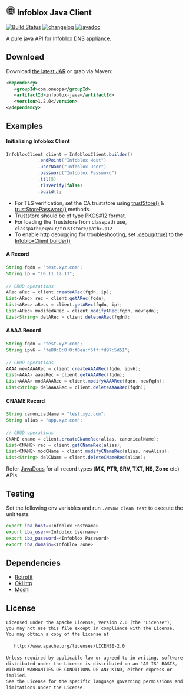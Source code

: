 <img src="docs/images/dns-icon.png" alt="Infoblox" width=25 height=25> Infoblox Java Client
----------
[![Build Status](https://ci.walmart.com/buildStatus/icon?job=Pangea_Platform/OneOps/infoblox-java)](https://ci.walmart.com/job/Pangea_Platform/job/OneOps/job/infoblox-java/) [![changelog][cl-svg]][cl-url] [![javadoc][javadoc-svg]][javadoc-url]  

A pure java API for Infoblox DNS appliance.

Download
--------

Download [the latest JAR][1] or grab via Maven:
```xml
<dependency>
   <groupId>com.oneops</groupId>
   <artifactId>infoblox-java</artifactId>
   <version>1.2.0</version>
</dependency>
```

## Examples

#### Initializing Infoblox Client

```java
InfobloxClient client = InfobloxClient.builder()
            .endPoint("Infoblox Host")
            .userName("Infoblox User")
            .password("Infoblox Password")
            .ttl(5)
            .tlsVerify(false)
            .build();
```
  - For TLS verification, set the CA truststore using [trustStore()][2] & [trustStorePassword()][3] methods.
  - Truststore should be of type [PKCS#12][4] format. 
  - For loading the Truststore from classpath use, `classpath:/<your/truststore/path>.p12`
  - To enable http debugging for troubleshooting, set [.debug(true)][5] to the [InfobloxClient.builder()][6]

#### **A** Record

```java
String fqdn = "test.xyz.com";
String ip = "10.11.12.13";

// CRUD operations
ARec aRec = client.createARec(fqdn, ip);
List<ARec> rec = client.getARec(fqdn);
List<ARec> aRecs = client.getARec(fqdn, ip);
List<ARec> modifedARec = client.modifyARec(fqdn, newFqdn);
List<String> delARec = client.deleteARec(fqdn);
```
#### **AAAA** Record

```java
String fqdn = "test.xyz.com";
String ipv6 = "fe80:0:0:0:f0ea:f6ff:fd97:5d51";

// CRUD operations
AAAA newAAAARec = client.createAAAARec(fqdn, ipv6);
List<AAAA> aaaaRec = client.getAAAARec(fqdn);
List<AAAA> modAAAARec = client.modifyAAAARec(fqdn, newFqdn);
List<String> delAAAARec = client.deleteAAAARec(fqdn);
```

#### **CNAME** Record

```java
String canonicalName = "test.xyz.com";
String alias = "app.xyz.com";

// CRUD operations
CNAME cname = client.createCNameRec(alias, canonicalName);
List<CNAME> rec = client.getCNameRec(alias);
List<CNAME> modCName = client.modifyCNameRec(alias, newAlias);
List<String> delCName = client.deleteCNameRec(alias);
```

Refer [JavaDocs][javadoc-url] for all record types (**MX, PTR, SRV, TXT, NS, Zone** etc) APIs

## Testing

Set the following env variables and run `./mvnw clean test` to execute the unit tests.

```bash
export iba_host=<Infoblox Hostname>
export iba_user=<Infoblox Username>
export iba_password=<Infoblox Password>
export iba_domain=<Infoblox Zone>
```

## Dependencies

 - [Retrofit](https://github.com/square/retrofit/)
 - [OkHttp](https://github.com/square/okhttp)
 - [Moshi](https://github.com/square/Moshi/)

      
License
-------

    Licensed under the Apache License, Version 2.0 (the "License");
    you may not use this file except in compliance with the License.
    You may obtain a copy of the License at

       http://www.apache.org/licenses/LICENSE-2.0

    Unless required by applicable law or agreed to in writing, software
    distributed under the License is distributed on an "AS IS" BASIS,
    WITHOUT WARRANTIES OR CONDITIONS OF ANY KIND, either express or implied.
    See the License for the specific language governing permissions and
    limitations under the License.



<!-- Badges -->

[1]: https://repository.walmart.com/nexus/service/local/artifact/maven/redirect?g=com.oneopsp&a=infoblox-java&v=LATEST&e=jar&r=pangaea_releases&c=
[2]: https://gecgithub01.walmart.com/pages/oneops/infoblox-java/javadocs/com/oneops/infoblox/InfobloxClient.Builder.html#trustStore-java.lang.String-
[3]: https://gecgithub01.walmart.com/pages/oneops/infoblox-java/javadocs/com/oneops/infoblox/InfobloxClient.Builder.html#trustStorePassword-java.lang.String-
[4]: https://en.wikipedia.org/wiki/PKCS_12
[5]: https://gecgithub01.walmart.com/pages/oneops/infoblox-java/javadocs/com/oneops/infoblox/InfobloxClient.Builder.html#debug-boolean-
[6]: https://gecgithub01.walmart.com/pages/oneops/infoblox-java/javadocs/com/oneops/infoblox/InfobloxClient.Builder.html

[cl-url]: https://gecgithub01.walmart.com/oneops/infoblox-java/blob/master/CHANGELOG.md
[cl-svg]: https://img.shields.io/badge/change--log-latest-green.svg?style=flat-square

[javadoc-url]: https://gecgithub01.walmart.com/pages/oneops/infoblox-java/javadocs/
[javadoc-svg]: https://img.shields.io/badge/api--doc-latest-cyan.svg?style=flat-square

